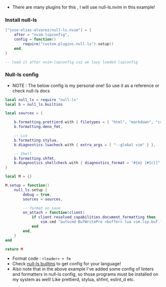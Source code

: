 - There are many plugins for this , I will use null-ls.nvim in this example!

### Install null-ls

```lua
["jose-elias-alvarez/null-ls.nvim"] = {
    after = "nvim-lspconfig",
    config = function()
        require("custom.plugins.null-ls").setup()
    end,
}

-- load it after nvim-lspconfig cuz we lazy loaded lspconfig
```

### Null-ls config

- NOTE : The below config is my personal one! So use it as a reference or check null-ls docs

```lua
local null_ls = require "null-ls"
local b = null_ls.builtins

local sources = {

    b.formatting.prettierd.with { filetypes = { "html", "markdown", "css" } },
    b.formatting.deno_fmt,

    -- Lua
    b.formatting.stylua,
    b.diagnostics.luacheck.with { extra_args = { "--global vim" } },

    -- Shell
    b.formatting.shfmt,
    b.diagnostics.shellcheck.with { diagnostics_format = "#{m} [#{c}]" },
}

local M = {}

M.setup = function()
    null_ls.setup {
        debug = true,
        sources = sources,

        -- format on save
        on_attach = function(client)
            if client.resolved_capabilities.document_formatting then
                vim.cmd "autocmd BufWritePre <buffer> lua vim.lsp.buf.formatting_sync()"
            end
        end,
    }
end

return M
```

- Format code : `<leader> + fm`
- Check [null-ls builtins](https://github.com/jose-elias-alvarez/null-ls.nvim/blob/main/doc/BUILTINS.md) to get config for your language!
- Also note that in the above example I've added some config of linters and formatters in null-ls config, so those programs must be installed on my system as well! Like prettierd, stylua, shfmt, eslint_d etc.

